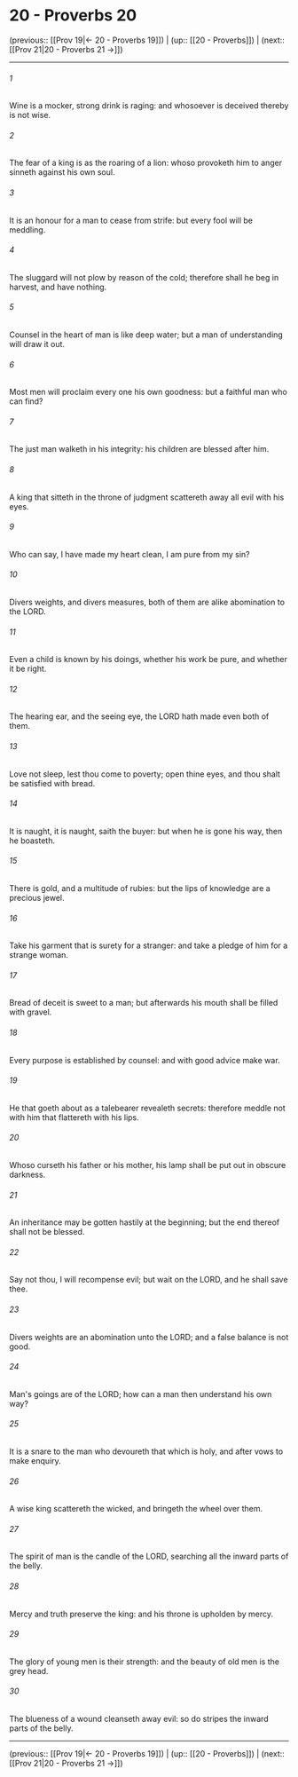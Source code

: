 # 20 - Proverbs 20

(previous:: [[Prov 19|← 20 - Proverbs 19]]) | (up:: [[20 - Proverbs]]) | (next:: [[Prov 21|20 - Proverbs 21 →]])

***


###### 1 
Wine is a mocker, strong drink is raging: and whosoever is deceived thereby is not wise. 

###### 2 
The fear of a king is as the roaring of a lion: whoso provoketh him to anger sinneth against his own soul. 

###### 3 
It is an honour for a man to cease from strife: but every fool will be meddling. 

###### 4 
The sluggard will not plow by reason of the cold; therefore shall he beg in harvest, and have nothing. 

###### 5 
Counsel in the heart of man is like deep water; but a man of understanding will draw it out. 

###### 6 
Most men will proclaim every one his own goodness: but a faithful man who can find? 

###### 7 
The just man walketh in his integrity: his children are blessed after him. 

###### 8 
A king that sitteth in the throne of judgment scattereth away all evil with his eyes. 

###### 9 
Who can say, I have made my heart clean, I am pure from my sin? 

###### 10 
Divers weights, and divers measures, both of them are alike abomination to the LORD. 

###### 11 
Even a child is known by his doings, whether his work be pure, and whether it be right. 

###### 12 
The hearing ear, and the seeing eye, the LORD hath made even both of them. 

###### 13 
Love not sleep, lest thou come to poverty; open thine eyes, and thou shalt be satisfied with bread. 

###### 14 
It is naught, it is naught, saith the buyer: but when he is gone his way, then he boasteth. 

###### 15 
There is gold, and a multitude of rubies: but the lips of knowledge are a precious jewel. 

###### 16 
Take his garment that is surety for a stranger: and take a pledge of him for a strange woman. 

###### 17 
Bread of deceit is sweet to a man; but afterwards his mouth shall be filled with gravel. 

###### 18 
Every purpose is established by counsel: and with good advice make war. 

###### 19 
He that goeth about as a talebearer revealeth secrets: therefore meddle not with him that flattereth with his lips. 

###### 20 
Whoso curseth his father or his mother, his lamp shall be put out in obscure darkness. 

###### 21 
An inheritance may be gotten hastily at the beginning; but the end thereof shall not be blessed. 

###### 22 
Say not thou, I will recompense evil; but wait on the LORD, and he shall save thee. 

###### 23 
Divers weights are an abomination unto the LORD; and a false balance is not good. 

###### 24 
Man's goings are of the LORD; how can a man then understand his own way? 

###### 25 
It is a snare to the man who devoureth that which is holy, and after vows to make enquiry. 

###### 26 
A wise king scattereth the wicked, and bringeth the wheel over them. 

###### 27 
The spirit of man is the candle of the LORD, searching all the inward parts of the belly. 

###### 28 
Mercy and truth preserve the king: and his throne is upholden by mercy. 

###### 29 
The glory of young men is their strength: and the beauty of old men is the grey head. 

###### 30 
The blueness of a wound cleanseth away evil: so do stripes the inward parts of the belly.

***

(previous:: [[Prov 19|← 20 - Proverbs 19]]) | (up:: [[20 - Proverbs]]) | (next:: [[Prov 21|20 - Proverbs 21 →]])
